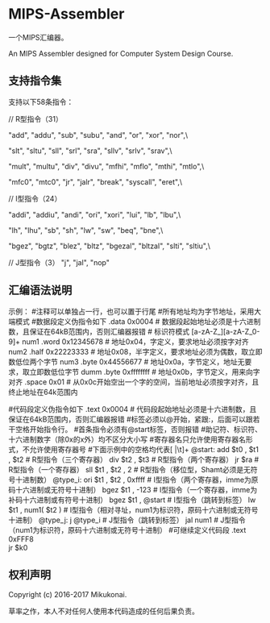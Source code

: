 # MIPS-Assembler

一个MIPS汇编器。

An MIPS Assembler designed for Computer System Design Course.

## 支持指令集

支持以下58条指令：

// R型指令（31）

"add",        "addu",       "sub",        "subu",       "and",        "or",         "xor",        "nor",\

"slt",        "sltu",       "sll",        "srl",        "sra",        "sllv",       "srlv",       "srav",\

"mult",       "multu",      "div",        "divu",       "mfhi",       "mflo",       "mthi",       "mtlo",\

"mfc0",       "mtc0",       "jr",         "jalr",       "break",      "syscall",    "eret",\

// I型指令（24）

"addi",       "addiu",      "andi",       "ori",        "xori",       "lui",        "lb",         "lbu",\

"lh",         "lhu",        "sb",         "sh",         "lw",         "sw",         "beq",        "bne",\

"bgez",       "bgtz",       "blez",       "bltz",       "bgezal",     "bltzal",     "slti",       "sltiu",\

// J型指令（3）
"j",          "jal",        "nop"

## 汇编语法说明


示例：
\#注释可以单独占一行，也可以置于行尾
\#所有地址均为字节地址，采用大端模式
\#数据段定义伪指令如下
.data 0x0004 # 数据段起始地址必须是十六进制数，且保证在64kB范围内，否则汇编器报错
    # 标识符模式 [a-zA-Z_][a-zA-Z_0-9]+
    num1 .word 0x12345678 # 地址0x04，字定义，要求地址必须按字对齐
    num2 .half 0x22223333 # 地址0x08，半字定义，要求地址必须为偶数，取立即数低位两个字节
    num3 .byte 0x44556677 # 地址0x0a，字节定义，地址无要求，取立即数低位字节
    dumm .byte 0xffffffff # 地址0x0b，字节定义，用来向字对齐
    .space 0x01 # 从0x0c开始空出一个字的空间，当前地址必须按字对齐，且终止地址在64k范围内

\#代码段定义伪指令如下
.text 0x0004 # 代码段起始地址必须是十六进制数，且保证在64kB范围内，否则汇编器报错
\#标签必须以@开始，紧跟:，后面可以跟若干空格开始指令行。
\#首条指令必须有@start标签，否则报错
\#助记符、标识符、十六进制数字（除0x的x外）均不区分大小写
\#寄存器名只允许使用寄存器名形式，不允许使用寄存器号
\#下面示例中的空格均代表[ |\t]+
@start:  add  $t0 , $t1 , $t2       # R型指令（三个寄存器）
         div  $t2 , $t3             # R型指令（两个寄存器）
          jr  $ra                   # R型指令（一个寄存器）
         sll  $t1 , $t2 , 2         # R型指令（移位型，Shamt必须是无符号十进制数）
@type_i: ori  $t1 , $t2 , 0xffff    # I型指令（两个寄存器，imme为原码十六进制或无符号十进制）
        bgez  $t1 , -123            # I型指令（一个寄存器，imme为补码十六进制或有符号十进制）
        bgez  $t1 , @start          # I型指令（跳转到标签）
          lw  $t1 , num1( $t2 )     # I型指令（相对寻址，num1为标识符，原码十六进制或无符号十进制）
@type_j:   j  @type_i               # J型指令（跳转到标签）
         jal  num1                  # J型指令（num1为标识符，原码十六进制或无符号十进制）
\#可继续定义代码段
.text 0xFFF8	
          jr  $k0

## 权利声明

Copyright (c) 2016-2017 Mikukonai.

草率之作，本人不对任何人使用本代码造成的任何后果负责。